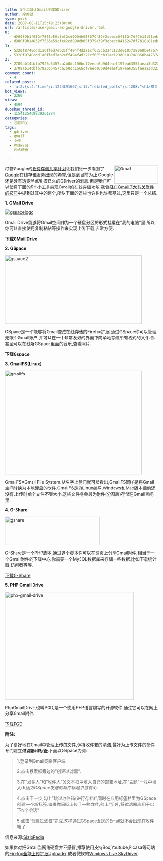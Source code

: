 ```yaml
---
title: 5个工具让Gmail变成GDriver
author: 摩摩诘
type: post
date: 2007-08-11T15:49:23+00:00
url: /articles/use-gmail-as-google-driver.html
0:
  - d980f9b14832f7566a59cfe82cd090db05f379439f3ebedc8415247df7b18181edaa1b97d9c657cb741aa796fd1406a1
  - d980f9b14832f7566a59cfe82cd090db05f379439f3ebedc8415247df7b18181edaa1b97d9c657cb741aa796fd1406a1
1:
  - 5320f8740cdd1a6ffed7eb2aff494f4d221cf655cb324c123d01037a8060be4767421b706dcec3dd59aa444431884baf
  - 5320f8740cdd1a6ffed7eb2aff494f4d221cf655cb324c123d01037a8060be4767421b706dcec3dd59aa444431884baf
2:
  - 2709ab14bbfb7926c6457ca2b0dc156bcf7eece6b9d4eaef197ea6355faeaa3d3231291dd48d9a43bd3db28dffd68dbb
  - 2709ab14bbfb7926c6457ca2b0dc156bcf7eece6b9d4eaef197ea6355faeaa3d3231291dd48d9a43bd3db28dffd68dbb
comment_count:
  - 4
related_posts:
  - 'a:2:{s:4:"time";i:1224891667;s:13:"related_posts";s:1208:"<h3>相关日志</h3><ul class="related_post"><li><a href="http://www.digglife.cn/articles/top10-greasemonky-scripts-for-gmail20.html" title="10个增强Gmail新版体验的Greasemonkey代码">10个增强Gmail新版体验的Greasemonkey代码</a></li><li><a href="http://www.digglife.cn/articles/gmail-colored-lables.html" title="Gmail新增彩色标签功能">Gmail新增彩色标签功能</a></li><li><a href="http://www.digglife.cn/articles/gmail-newer-version.html" title="Gmail新版体验">Gmail新版体验</a></li><li><a href="http://www.digglife.cn/articles/adobe-share-annouced.html" title="Adobe发布文档共享服务Adobe Share">Adobe发布文档共享服务Adobe Share</a></li><li><a href="http://www.digglife.cn/articles/gmail-video-final-cut.html" title="Gmail官方宣传片最终版出炉">Gmail官方宣传片最终版出炉</a></li><li><a href="http://www.digglife.cn/articles/gmail-videos-1.html" title="Gmail全球信封大接力第一批优秀作品">Gmail全球信封大接力第一批优秀作品</a></li><li><a href="http://www.digglife.cn/articles/firefox-universal-uploader.html" title="Firefox:全能上传扩展FireUploader">Firefox:全能上传扩展FireUploader</a></li></ul>";}'
bot_views:
  - 2260
views:
  - 4594
duoshuo_thread_id:
  - 1154125469839261884
categories:
  - 谷歌相关
tags:
  - gdriver
  - gmail
  - 上传
  - 在线存储
  - 网络硬盘

---
```

<a atomicselection="true" href="https://www.digglife.net/wp-content/uploads/3/379/2007/08/gmail.gif"><img align="right" width="143" src="https://www.digglife.net/wp-content/uploads/3/379/2007/08/gmail-thumb.gif" alt="Gmail" height="59" /></a>尽管Google的<a target="_blank" href="http://www.gseeker.com/50226711/googleaee_110109.php">收费存储共享计划</a>让我们进一步看到了<a target="_blank" href="https://www.digglife.net/articles/category/about-google/">Google</a>在线存储服务出现的希望,但是到目前为止,Google还是没有透露半点乳摸已久的GDriver的消息.但是我们可以使用下面的5个小工具实现Gmail的在线存储功能.我曾经在<a target="_blank" href="https://www.digglife.net/articles/gmail7%e5%a4%a7%e6%9c%89%e5%85%b3%e9%99%84%e4%bb%b6%e7%9a%84%e6%8a%80%e5%b7%a7.html">Gmail:7大有关附件的技巧</a>中提到过其中的两个,所以下面的这些也许你也许都见过,这里只是一个总结.

<!--more-->

**1. GMail Drive**

<a atomicselection="true" href="https://www.digglife.net/wp-content/uploads/3/379/2007/08/gspacelogo.png"><img src="https://www.digglife.net/wp-content/uploads/3/379/2007/08/gspacelogo-thumb.png" alt="gspacelogo" /></a>

Gmail Drive能够将Gmail空间作为一个硬盘分区的形式挂载在&#8221;我的电脑&#8221;里.所以你可以直接使用复制粘贴等操作来实现上传下载,非常方便.

[**下载GMail Drive**][1]

**2. GSpace**

<a atomicselection="true" href="https://www.digglife.net/wp-content/uploads/3/379/2007/08/gspace2.png"><img width="450" src="https://www.digglife.net/wp-content/uploads/3/379/2007/08/gspace2-thumb.png" alt="gspace2" height="226" /></a>

GSpace是一个能够将Gmail变成在线存储的Firefox扩展.通过GSpace你可以管理无限个Gmail账户,并可以在一个非常友好的界面下简单地存储所有格式的文件.你甚至可以在线听GSpace里面的音乐,查看照片.

<a target="_blank" href="http://www.getgspace.com/download.html"><strong>下载Gspace</strong></a>

**3. GmailFS(Linux)**

<a atomicselection="true" href="https://www.digglife.net/wp-content/uploads/3/379/2007/08/gmailfs.png"><img width="450" src="https://www.digglife.net/wp-content/uploads/3/379/2007/08/gmailfs-thumb.png" alt="gmailfs" height="341" /></a>

GmailFS=Gmail File System.从名字上我们就可以看出,GmailFS同样是将Gmail空间转换为本地硬盘的软件.GmailFS是为Linux编写,Windows和Mac版本目前还没有.上传时单个文件不限大小,这些文件将会最为附件(分割后)存储在Gmail空间里.

**4. G-Share**

<a atomicselection="true" href="https://www.digglife.net/wp-content/uploads/3/379/2007/08/gshare.jpg"><img width="312" src="https://www.digglife.net/wp-content/uploads/3/379/2007/08/gshare-thumb.jpg" alt="gshare" height="94" /></a>

G-Share是一个PHP脚本,通过这个脚本你可以在网页上分享Gmail附件,相当于一个Gmail附件的下载中心.你需要一个MySQL数据库来存储一些数据,比如下载统计器,访问者等等.

[下载G-Share][2]

**5. PHP Gmail Drive&nbsp;**

<a atomicselection="true" href="https://www.digglife.net/wp-content/uploads/3/379/2007/08/php-gmail-drive.gif"><img width="425" src="https://www.digglife.net/wp-content/uploads/3/379/2007/08/php-gmail-drive-thumb.gif" alt="php-gmail-drive" height="355" /></a>

PhpGmailDrive,也叫PGD,是一个使用PHP语言编写的开源软件.通过它可以在网上分享Gmail附件.

[下载PGD][3]

**附注:**

为了更好地在Gmail中管理上传的文件,保持收件箱的清洁,最好为上传文件的邮件专门建立**过滤器和标签**.下面以GSpace为例:

> 
> 
> 1.登录到Gmail网络客户端.
> 
> 2.点击搜索框旁边的&#8221;创建过滤器&#8221;.
> 
> 3.在&#8221;发件人&#8221;和&#8221;收件人&#8221;的文本框中填入自己的邮箱地址,在&#8221;主题&#8221;一栏中填入d$(因为GSpace发送的邮件标题中含有d$).
> 
> 4.点击下一步,勾上&#8221;跳过收件箱(进行存档)&#8221;,同时在应用标签栏里为GSpace创建一个新标签.如果你已经上传了一些文件,勾上&#8221;另外,将过滤器应用于以下N个会话&#8221;
> 
> 5.点击&#8221;创建过滤器&#8221;完成.这样通过GSpace发送的Email就不会出现在收件箱了.



信息来源:<a target="_blank" href="http://www.sizlopedia.com/2007/08/11/utilities-to-use-gmail-space-as-google-drive/">SizloPedia</a>

如果你对把Gmail当网络硬盘并不感冒,推荐使用支持Box,Youtube,Picasa等网站的<a target="_blank" href="https://www.digglife.net/articles/firefox-universal-uploader.html">Firefox全能上传扩展Uploader</a>,或者微软的<a target="_blank" href="https://www.digglife.net/articles/firstlook-of-windows-live-folders.html">Windows Live SkyDriver</a>.

 [1]: http://www.viksoe.dk/code/gmail.htm
 [2]: http://sourceforge.net/projects/g-share/
 [3]: http://pgd.sourceforge.net/
